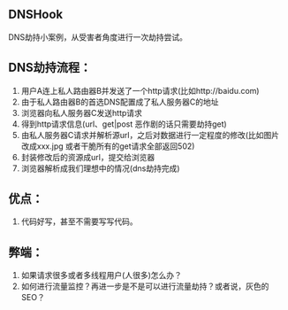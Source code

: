 ## DNSHook
DNS劫持小案例，从受害者角度进行一次劫持尝试。


## DNS劫持流程：
1. 用户A连上私人路由器B并发送了一个http请求(比如http://baidu.com)
2. 由于私人路由器B的首选DNS配置成了私人服务器C的地址
3. 浏览器向私人服务器C发送http请求
4. 得到http请求信息(url、get|post 恶作剧的话只需要劫持get)
5. 由私人服务器C请求并解析源url，之后对数据进行一定程度的修改(比如图片改成xxx.jpg 或者干脆所有的get请求全部返回502)
6. 封装修改后的资源成url，提交给浏览器
7. 浏览器解析成我们理想中的情况(dns劫持完成)


## 优点：
1. 代码好写，甚至不需要写写代码。

## 弊端：
1. 如果请求很多或者多线程用户(人很多)怎么办？
2. 如何进行流量监控？再进一步是不是可以进行流量劫持？或者说，灰色的SEO？
